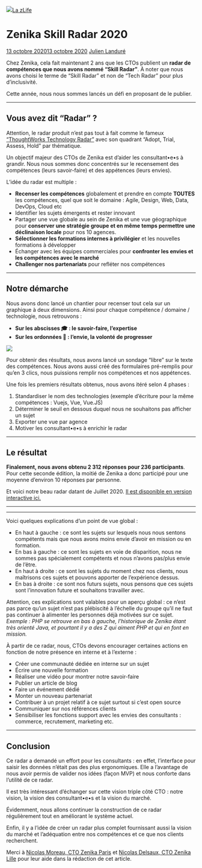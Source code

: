 [![](https://i0.wp.com/blog.zenika.com/wp-content/uploads/2020/10/blog-zenika-skill-radar-2020.png?resize=800%2C445&ssl=1)](https://blog.zenika.com/wp-content/uploads/2020/10/blog-zenika-skill-radar-2020.png)[La zLife](https://blog.zenika.com/category/la-zlife/) 

# Zenika Skill Radar 2020

[13 octobre 202013 octobre 2020](https://blog.zenika.com/2020/10/13/zenika-skill-radar-2020/ "10 h 00 min") [Julien Landuré](https://blog.zenika.com/author/jlandure2/ "Julien Landuré")

Chez Zenika, cela fait maintenant 2 ans que les CTOs publient un **radar de compétences que nous avons nommé “Skill Radar”**. À noter que nous avons choisi le terme de “Skill Radar” et non de “Tech Radar” pour plus d’inclusivité.

Cette année, nous nous sommes lancés un défi en proposant de le publier.

* * *

## Vous avez dit “Radar” ?

Attention, le radar produit n’est pas tout à fait comme le fameux [“ThoughtWorks Technology Radar”](https://www.thoughtworks.com/radar) avec son quadrant “Adopt, Trial, Assess, Hold” par thématique.

Un objectif majeur des CTOs de Zenika est d’aider les consultant•e•s à grandir. Nous nous sommes donc concentrés sur le recensement des compétences (leurs savoir-faire) et des appétences (leurs envies). 

L’idée du radar est multiple : 

*   **Recenser les compétences** globalement et prendre en compte **TOUTES** les compétences, quel que soit le domaine : Agile, Design, Web, Data, DevOps, Cloud etc
*   Identifier les sujets émergents et rester innovant
*   Partager une vue globale au sein de Zenika et une vue géographique pour **conserver une stratégie groupe et en même temps permettre une déclinaison locale** pour nos 10 agences.
*   **Sélectionner les formations internes à privilégier** et les nouvelles formations à développer
*   Échanger avec les équipes commerciales pour **confronter les envies et les compétences avec le marché**
*   **Challenger nos partenariats** pour refléter nos compétences

* * *

## Notre démarche

Nous avons donc lancé un chantier pour recenser tout cela sur un graphique à deux dimensions. Ainsi pour chaque compétence / domaine / technologie, nous retrouvons :

*   **Sur les abscisses 🎓 : le savoir-faire, l’expertise**
*   **Sur les ordonnées 🤩 : l’envie, la volonté de progresser**

![](https://i0.wp.com/blog.zenika.com/wp-content/uploads/2020/10/Skill-Radar-FR.png?resize=800%2C614&ssl=1)

Pour obtenir des résultats, nous avons lancé un sondage “libre” sur le texte des compétences. Nous avons aussi créé des formulaires pré-remplis pour qu’en 3 clics, nous puissions remplir nos compétences et nos appétences. 

Une fois les premiers résultats obtenus, nous avons itéré selon 4 phases :

1.  Standardiser le nom des technologies (exemple d’écriture pour la même compétences : Vuejs, Vue, Vue.JS)
2.  Déterminer le seuil en dessous duquel nous ne souhaitons pas afficher un sujet
3.  Exporter une vue par agence
4.  Motiver les consultant•e•s à enrichir le radar

* * *

## Le résultat

**Finalement, nous avons obtenu 2 312 réponses pour 236 participants**. Pour cette seconde édition, la moitié de Zenika a donc participé pour une moyenne d’environ 10 réponses par personne.

Et voici notre beau radar datant de Juillet 2020\. [Il est disponible en version interactive ici.](https://docs.google.com/spreadsheets/d/e/2PACX-1vTC9FABGV_49v9tCwLuEHad_2imhHF6bXsGXtMgk5bx__DqzHnxSTX_SFXFsm3q-hrq4n7rD4g0k1LS/pubhtml?gid=1416695146&single=true)

* * *

* * *

Voici quelques explications d’un point de vue global :

*   En haut à gauche : ce sont les sujets sur lesquels nous nous sentons compétents mais que nous avons moins envie d’avoir en mission ou en formation.
*   En bas à gauche : ce sont les sujets en voie de disparition, nous ne sommes pas spécialement compétents et nous n’avons pas/plus envie de l’être.
*   En haut à droite : ce sont les sujets du moment chez nos clients, nous maîtrisons ces sujets et pouvons apporter de l’expérience dessus.
*   En bas à droite : ce sont nos futurs sujets, nous pensons que ces sujets sont l’innovation future et souhaitons travailler avec.

Attention, ces explications sont valables pour un aperçu global : ce n’est pas parce qu’un sujet n’est pas plébiscité à l’échelle du groupe qu’il ne faut pas continuer à alimenter les personnes déjà motivées sur ce sujet. _Exemple : PHP se retrouve en bas à gauche, l’historique de Zenika étant très orienté Java, et pourtant il y a des Z qui aiment PHP et qui en font en mission._

À partir de ce radar, nous, CTOs devons encourager certaines actions en fonction de notre présence en interne et à l’externe :

*   Créer une communauté dédiée en interne sur un sujet
*   Écrire une nouvelle formation
*   Réaliser une vidéo pour montrer notre savoir-faire
*   Publier un article de blog 
*   Faire un événement dédié
*   Monter un nouveau partenariat
*   Contribuer à un projet relatif à ce sujet surtout si c’est open source
*   Communiquer sur nos références clients
*   Sensibiliser les fonctions support avec les envies des consultants : commerce, recrutement, marketing etc.

* * *

<amp-fit-text layout="fixed-height" min-font-size="6" max-font-size="72" height="80">

## Conclusion

</amp-fit-text>

Ce radar a demandé un effort pour les consultants : en effet, l’interface pour saisir les données n’était pas des plus ergonomiques. Elle a l’avantage de nous avoir permis de valider nos idées (façon MVP) et nous conforte dans l’utilité de ce radar.

Il est très intéressant d’échanger sur cette vision triple côté CTO : notre vision, la vision des consultant•e•s et la vision du marché.

Évidemment, nous allons continuer la construction de ce radar régulièrement tout en améliorant le système actuel.

Enfin, il y a l’idée de créer un radar plus complet fournissant aussi la vision du marché et l’adéquation entre nos compétences et ce que nos clients recherchent.

Merci à [Nicolas Moreau, CTO Zenika Paris](https://twitter.com/BalfolkCoder) et [Nicolas Delsaux, CTO Zenika Lille](https://twitter.com/Riduidel) pour leur aide dans la rédaction de cet article.